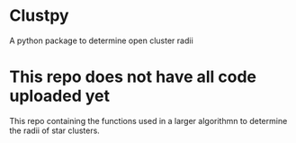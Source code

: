# Clustpy

A python package to determine open cluster radii

# This repo does not have all code uploaded yet

This repo containing the functions used in a larger algorithmn to determine the radii of star clusters. 

